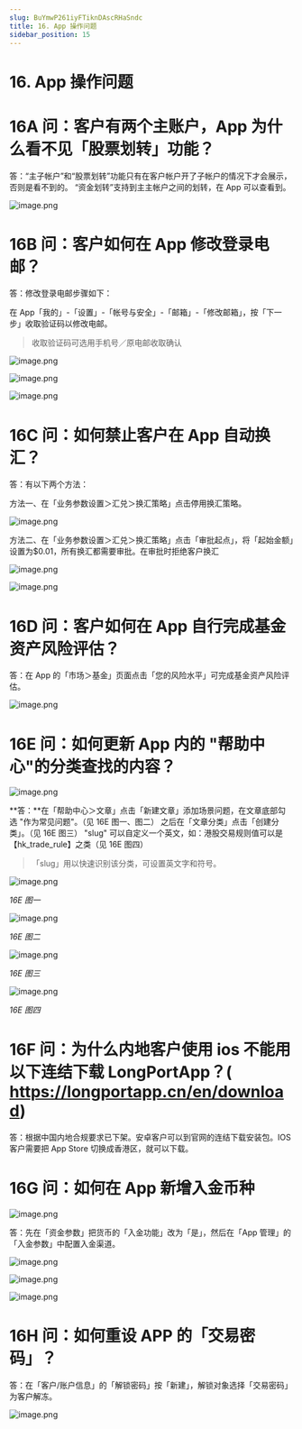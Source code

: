 ```yaml
---
slug: BuYmwP261iyFTiknDAscRHaSndc
title: 16. App 操作问题
sidebar_position: 15
---
```



# 16. App 操作问题


# 16A 问：客户有两个主账户，App 为什么看不见「股票划转」功能？


答：“主子帐户”和“股票划转”功能只有在客户帐户开了子帐户的情况下才会展示，否则是看不到的。
“资金划转”支持到主主帐户之间的划转，在 App 可以查看到。


![image.png](/assets/894dc36560c071a2aeaf82046a6dbe5c.png)


# 16B 问：客户如何在 App 修改登录电邮？


答：修改登录电邮步骤如下：


在 App「我的」-「设置」-「帐号与安全」-「邮箱」-「修改邮箱」，按「下一步」收取验证码以修改电邮。

> 收取验证码可选用手机号／原电邮收取确认

![image.png](/assets/01ab747f14466f546d0496859dfa7042.png)


![image.png](/assets/f94e15cef00cb6c0d99b3a7e9f8ee966.png)


![image.png](/assets/64ce171334a16ae9797213efae061a89.png)


# 16C 问：如何禁止客户在 App 自动换汇？


答：有以下两个方法：


方法一、在「业务参数设置＞汇兑＞换汇策略」点击停用换汇策略。


![image.png](/assets/2145320ee90f89fd1e986c6753f4a97d.png)


方法二、在「业务参数设置＞汇兑＞换汇策略」点击「审批起点」，将「起始金额」设置为$0.01，所有换汇都需要审批。在审批时拒绝客户换汇


![image.png](/assets/8b7f4b67162742a10f21ce4d7b81560d.png)


![image.png](/assets/0db95dba373dc1c30be57d72e3038384.png)


# 16D 问：客户如何在 App 自行完成基金资产风险评估？


答：在 App 的「市场＞基金」页面点击「您的风险水平」可完成基金资产风险评估。


![image.png](/assets/3ee2af34972a107c10b4fde4d6bf2b08.png)


# 16E 问：如何更新 App 内的 "帮助中心"的分类查找的内容？


![image.png](/assets/2fdfcb8cd7be7d36b236b07baf4ca7d6.png)


**答：**在「帮助中心＞文章」点击「新建文章」添加场景问题，在文章底部勾选 "作为常见问题"。（见 16E 图一、图二）
之后在「文章分类」点击「创建分类」。（见 16E 图三） 
"slug" 可以自定义一个英文，如：港股交易规则值可以是【hk_trade_rule】之类（见 16E 图四）

> 「slug」用以快速识别该分类，可设置英文字和符号。

![image.png](/assets/a18eab5b9ae65de43ee67b8eb1da8014.png)


_16E 图一_


![image.png](/assets/a67eb9d8a8604221c9e78676eb8e9555.png)


_16E 图二_


![image.png](/assets/8b7466a1f95c3f5ae58345bd75532469.png)


_16E 图三_


![image.png](/assets/2dbf85bcd9b51555800f88277ec1acda.png)


_16E 图四_


# 16F 问：为什么内地客户使用 ios 不能用以下连结下载 LongPortApp？( https://longportapp.cn/en/download) 


答：根据中国内地合规要求已下架。安卓客户可以到官网的连结下载安装包。IOS 客户需要把 App Store 切换成香港区，就可以下载。


# 16G 问：如何在 App 新增入金币种


![image.png](/assets/2d6521d854e5ab7e372103042e279431.png)


答：先在「资金参数」把货币的「入金功能」改为「是」，然后在「App 管理」的「入金参数」中配置入金渠道。


![image.png](/assets/f3ef7fda0af63889cd12b3935817ec9d.png)


![image.png](/assets/bb14ea7d737e77c859a8a15567a6b374.png)


![image.png](/assets/147e83097fd22db2e1a82d7672593604.png)


# 16H 问：如何重设 APP 的「交易密码」？


答：在「客户/账户信息」的「解锁密码」按「新建」，解锁对象选择「交易密码」为客户解冻。


![image.png](/assets/5c55adb44e3d5402cb92913416a01205.png)

